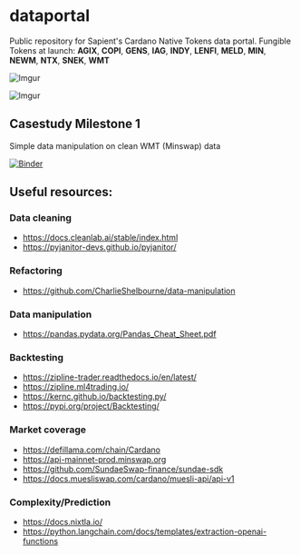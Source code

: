 # dataportal
Public repository for Sapient's Cardano Native Tokens data portal.
Fungible Tokens at launch: **AGIX**, **COPI**, **GENS**, **IAG**, **INDY**, **LENFI**, **MELD**, **MIN**, **NEWM**, **NTX**, **SNEK**, **WMT**

![Imgur](https://i.imgur.com/CVGhVIS.jpg)

![Imgur](https://i.imgur.com/lpL24Tz.jpg)

## Casestudy Milestone 1
Simple data manipulation on clean WMT (Minswap) data

[![Binder](https://mybinder.org/badge_logo.svg)](https://mybinder.org/v2/gh/Sapient-Predictive-Analytics/dataportal/main?labpath=%2Fcasestudy)

## Useful resources:
### Data cleaning
* https://docs.cleanlab.ai/stable/index.html
* https://pyjanitor-devs.github.io/pyjanitor/ 
### Refactoring
* https://github.com/CharlieShelbourne/data-manipulation
### Data manipulation
* https://pandas.pydata.org/Pandas_Cheat_Sheet.pdf
### Backtesting
* https://zipline-trader.readthedocs.io/en/latest/
* https://zipline.ml4trading.io/
* https://kernc.github.io/backtesting.py/
* https://pypi.org/project/Backtesting/
### Market coverage
* https://defillama.com/chain/Cardano
* https://api-mainnet-prod.minswap.org
* https://github.com/SundaeSwap-finance/sundae-sdk
* https://docs.muesliswap.com/cardano/muesli-api/api-v1
### Complexity/Prediction
* https://docs.nixtla.io/
* https://python.langchain.com/docs/templates/extraction-openai-functions
